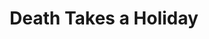 ---
title: Death Takes a Holiday
year: 1937
opening_date: 1937-05-25
closing_date: 
layout: productions
image:
image_caption:
image_credit:
playbill: 
category: 
details:
  Theatre: Theatre Jacksonville
cast:
  Duke Lambert: Allen Moreland
  Grazia: Betty Perry
  Rhoda Fenton: Doris Lockhart
  Cora: Emma Sue Zink
  Duchess Stephaine: Genevieve Kenly
  Fedele: H.V. Rocco
  Eric Fenton: John Salzer
  Baron Cesarea: Joseph Marron
  Major Whitread: Maurice Perkins
  Princess of San Luca: Maye Elizabeth Mackinnon
  Aldo: Miriam Jobe
  Corrado: Stokes Perry
  Prince Sirki: Virgil Perry
crew:
  Lighting: H.E. DeFlorin
  Setting Assistant:
    - Herbert Swisher
    - Mary Courtney
    - Stokes Perry
  Director: Huron L. Blyden
  Set Design: R.H.H. Blackwell
  Props: Maxine Swisher
orchestra:
external_links:
---